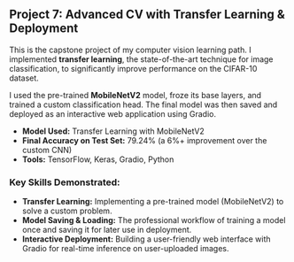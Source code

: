 ## Project 7: Advanced CV with Transfer Learning & Deployment

This is the capstone project of my computer vision learning path. I implemented **transfer learning**, the state-of-the-art technique for image classification, to significantly improve performance on the CIFAR-10 dataset.

I used the pre-trained **MobileNetV2** model, froze its base layers, and trained a custom classification head. The final model was then saved and deployed as an interactive web application using Gradio.

* **Model Used:** Transfer Learning with MobileNetV2
* **Final Accuracy on Test Set:** 79.24% (a 6%+ improvement over the custom CNN)
* **Tools:** TensorFlow, Keras, Gradio, Python

### Key Skills Demonstrated:
* **Transfer Learning:** Implementing a pre-trained model (MobileNetV2) to solve a custom problem.
* **Model Saving & Loading:** The professional workflow of training a model once and saving it for later use in deployment.
* **Interactive Deployment:** Building a user-friendly web interface with Gradio for real-time inference on user-uploaded images.


